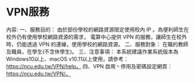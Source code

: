 # VPN服務

內容: 一、服務目的：
由於部份學校的網路資源限定使用校內 IP 。為便利師生在校外仍有使用學校網路資源的需求， 電算中心提供 VPN 的服務，讓師生在校外時，仍能透過 VPN 的連線，使用學校的網路資源。
二、服務對象：
在職的教師及職員，在學生(不含休學生)。
三、注意事項：
本系統建議作業系統版本為Windows10以上、macOS v10.11以上使用，請參考：https://ncu.edu.tw/VPN/help。
四、VPN 啟用丶停用及密碼設定網頁：https://ncu.edu.tw/VPN/。